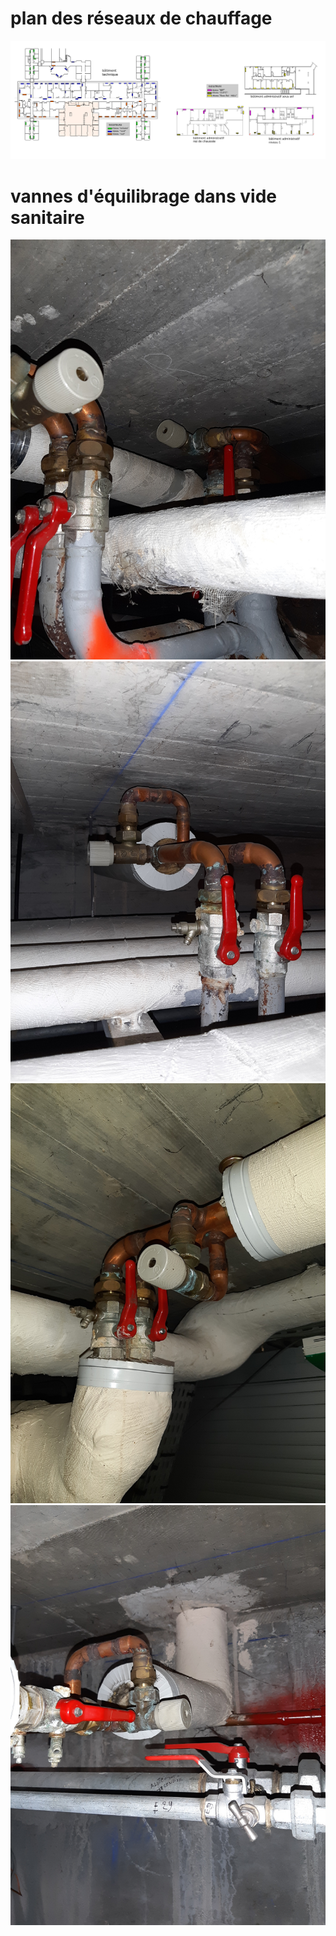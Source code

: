 # plan des réseaux de chauffage
![](images/heating_network_DLCFd.png)

# vannes d'équilibrage dans vide sanitaire 
![](images/equi1.jpg)
![](images/equi2.jpg)
![](images/equi3.jpg)
![](images/equi4.jpg)
